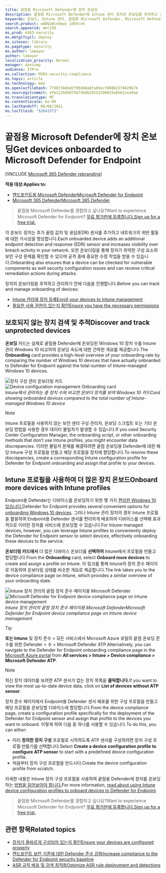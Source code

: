 ```yaml
---
title: 끝점용 Microsoft Defender에 장치 온보딩
description: 끝점용 Microsoft Defender에 Intune 관리 장치의 온보딩을 추적하고 온보딩 비율을 높입니다.
keywords: 온보드, Intune 관리, 끝점용 Microsoft Defender, Microsoft Defender, Windows Defender, 구성 관리
search.product: eADQiWindows 10XVcnh
search.appverid: met150
ms.prod: m365-security
ms.mktglfcycl: deploy
ms.sitesec: library
ms.pagetype: security
ms.author: lomayor
author: lomayor
localization_priority: Normal
manager: dansimp
audience: ITPro
ms.collection: M365-security-compliance
ms.topic: article
ms.technology: mde
ms.openlocfilehash: 7798f3b6bd2f99d48a8fa85ecf088023f4629b7b
ms.sourcegitcommit: 4fb1226d5875bf5b9b29252596855a6562cea9ae
ms.translationtype: MT
ms.contentlocale: ko-KR
ms.lasthandoff: 06/08/2021
ms.locfileid: "52841573"
---
```

# <a name="get-devices-onboarded-to-microsoft-defender-for-endpoint"></a><span data-ttu-id="0d1b0-104">끝점용 Microsoft Defender에 장치 온보딩</span><span class="sxs-lookup"><span data-stu-id="0d1b0-104">Get devices onboarded to Microsoft Defender for Endpoint</span></span>

[!INCLUDE [Microsoft 365 Defender rebranding](../../includes/microsoft-defender.md)]

<span data-ttu-id="0d1b0-105">**적용 대상:**</span><span class="sxs-lookup"><span data-stu-id="0d1b0-105">**Applies to:**</span></span>
- [<span data-ttu-id="0d1b0-106">엔드포인트용 Microsoft Defender</span><span class="sxs-lookup"><span data-stu-id="0d1b0-106">Microsoft Defender for Endpoint</span></span>](https://go.microsoft.com/fwlink/p/?linkid=2154037)
- [<span data-ttu-id="0d1b0-107">Microsoft 365 Defender</span><span class="sxs-lookup"><span data-stu-id="0d1b0-107">Microsoft 365 Defender</span></span>](https://go.microsoft.com/fwlink/?linkid=2118804)

><span data-ttu-id="0d1b0-108">끝점용 Microsoft Defender를 경험하고 싶나요?</span><span class="sxs-lookup"><span data-stu-id="0d1b0-108">Want to experience Microsoft Defender for Endpoint?</span></span> [<span data-ttu-id="0d1b0-109">무료 평가판에 등록합니다.</span><span class="sxs-lookup"><span data-stu-id="0d1b0-109">Sign up for a free trial.</span></span>](https://www.microsoft.com/microsoft-365/windows/microsoft-defender-atp?ocid=docs-wdatp-onboardconfigure-abovefoldlink)

<span data-ttu-id="0d1b0-110">각 온보드 장치는 추가 끝점 감지 및 응답(EDR) 센서를 추가하고 네트워크의 위반 활동에 대한 가시성을 향상합니다.</span><span class="sxs-lookup"><span data-stu-id="0d1b0-110">Each onboarded device adds an additional endpoint detection and response (EDR) sensor and increases visibility over breach activity in your network.</span></span> <span data-ttu-id="0d1b0-111">또한 온보더링을 통해 장치가 취약한 구성 요소와 보안 구성 문제를 확인할 수 있으며 공격 중에 중요한 수정 작업을 받을 수 있습니다.</span><span class="sxs-lookup"><span data-stu-id="0d1b0-111">Onboarding also ensures that a device can be checked for vulnerable components as well security configuration issues and can receive critical remediation actions during attacks.</span></span>

<span data-ttu-id="0d1b0-112">장치의 온보더링을 추적하고 관리하기 전에 다음을 진행합니다.</span><span class="sxs-lookup"><span data-stu-id="0d1b0-112">Before you can track and manage onboarding of devices:</span></span>
- [<span data-ttu-id="0d1b0-113">Intune 관리에 장치 등록</span><span class="sxs-lookup"><span data-stu-id="0d1b0-113">Enroll your devices to Intune management</span></span>](configure-machines.md#enroll-devices-to-intune-management)
- [<span data-ttu-id="0d1b0-114">필요한 사용 권한이 있는지 확인</span><span class="sxs-lookup"><span data-stu-id="0d1b0-114">Ensure you have the necessary permissions</span></span>](configure-machines.md#obtain-required-permissions)

## <a name="discover-and-track-unprotected-devices"></a><span data-ttu-id="0d1b0-115">보호되지 않는 장치 검색 및 추적</span><span class="sxs-lookup"><span data-stu-id="0d1b0-115">Discover and track unprotected devices</span></span>

<span data-ttu-id="0d1b0-116">**온보딩** 카드는 실제로 끝점용 Defender에 온보딩된 Windows 10 장치 수를 Intune 관리 Windows 10 비교하여 온보딩 속도에 대한 간략한 개요를 제공합니다.</span><span class="sxs-lookup"><span data-stu-id="0d1b0-116">The **Onboarding** card provides a high-level overview of your onboarding rate by comparing the number of Windows 10 devices that have actually onboarded to Defender for Endpoint against the total number of Intune-managed Windows 10 devices.</span></span>

<span data-ttu-id="0d1b0-117">![장치 구성 관리 온보더링 카드](images/secconmgmt_onboarding_card.png)</span><span class="sxs-lookup"><span data-stu-id="0d1b0-117">![Device configuration management Onboarding card](images/secconmgmt_onboarding_card.png)</span></span><br>
<span data-ttu-id="0d1b0-118">*Intune에서 관리하는 총 장치 수와 비교한 온보더 장치를 보여 Windows 10 카드*</span><span class="sxs-lookup"><span data-stu-id="0d1b0-118">*Card showing onboarded devices compared to the total number of Intune-managed Windows 10 device*</span></span>

>[!NOTE]
><span data-ttu-id="0d1b0-119">Intune 프로필을 사용하지 않는 보안 센터 구성 관리자, 온보딩 스크립트 또는 기타 온보딩 방법을 사용한 경우 데이터 불일치가 발생할 수 있습니다.</span><span class="sxs-lookup"><span data-stu-id="0d1b0-119">If you used Security Center Configuration Manager, the onboarding script, or other onboarding methods that don’t use Intune profiles, you might encounter data discrepancies.</span></span> <span data-ttu-id="0d1b0-120">이러한 불일치 문제를 해결하려면 끝점 온보딩용 Defender에 대한 해당 Intune 구성 프로필을 만들고 해당 프로필을 장치에 할당합니다.</span><span class="sxs-lookup"><span data-stu-id="0d1b0-120">To resolve these discrepancies, create a corresponding Intune configuration profile for Defender for Endpoint onboarding and assign that profile to your devices.</span></span>

## <a name="onboard-more-devices-with-intune-profiles"></a><span data-ttu-id="0d1b0-121">Intune 프로필을 사용하여 더 많은 장치 온보드</span><span class="sxs-lookup"><span data-stu-id="0d1b0-121">Onboard more devices with Intune profiles</span></span>

<span data-ttu-id="0d1b0-122">Endpoint용 Defender는 디바이스를 온보딩하기 위한 몇 가지 [편리한 Windows 10 있습니다.](onboard-configure.md)</span><span class="sxs-lookup"><span data-stu-id="0d1b0-122">Defender for Endpoint provides several convenient options for [onboarding Windows 10 devices](onboard-configure.md).</span></span> <span data-ttu-id="0d1b0-123">그러나 Intune 관리 장치의 경우 Intune 프로필을 활용하여 Endpoint용 Defender 센서를 편리하게 배포하여 디바이스를 선택해 효과적으로 이러한 장치를 서비스에 온보딩할 수 있습니다.</span><span class="sxs-lookup"><span data-stu-id="0d1b0-123">For Intune-managed devices, however, you can leverage Intune profiles to conveniently deploy the Defender for Endpoint sensor to select devices, effectively onboarding these devices to the service.</span></span>

<span data-ttu-id="0d1b0-124">**온보더링 카드에서** 더 많은 디바이스 온보더를 **선택하여** Intune에서 프로필을 만들고 할당합니다.</span><span class="sxs-lookup"><span data-stu-id="0d1b0-124">From the **Onboarding** card, select **Onboard more devices** to create and assign a profile on Intune.</span></span> <span data-ttu-id="0d1b0-125">이 링크를 통해 Intune의 장치 준수 페이지로 이동하여 온보더링 상태를 비슷한 개요로 제공합니다.</span><span class="sxs-lookup"><span data-stu-id="0d1b0-125">The link takes you to the device compliance page on Intune, which provides a similar overview of your onboarding state.</span></span>

<span data-ttu-id="0d1b0-126">![Intune 장치 관리의 끝점 장치 준수 페이지용 Microsoft Defender](images/secconmgmt_onboarding_1deviceconfprofile.png)</span><span class="sxs-lookup"><span data-stu-id="0d1b0-126">![Microsoft Defender for Endpoint device compliance page on Intune device management](images/secconmgmt_onboarding_1deviceconfprofile.png)</span></span><br>
   <span data-ttu-id="0d1b0-127">*Intune 장치 관리의 끝점 장치 준수 페이지용 Microsoft Defender*</span><span class="sxs-lookup"><span data-stu-id="0d1b0-127">*Microsoft Defender for Endpoint device compliance page on Intune device management*</span></span>

>[!TIP]
><span data-ttu-id="0d1b0-128">**또는 Intune** 및 장치 준수 > 모든 서비스에서 Microsoft Azure [](https://portal.azure.com/) 포털의 끝점 온보딩 준수를 위한 Defender > 수 > Microsoft Defender ATP.</span><span class="sxs-lookup"><span data-stu-id="0d1b0-128">Alternatively, you can navigate to the Defender for Endpoint onboarding compliance page in the [Microsoft Azure portal](https://portal.azure.com/) from **All services > Intune > Device compliance > Microsoft Defender ATP**.</span></span>

>[!NOTE]
> <span data-ttu-id="0d1b0-129">최신 장치 데이터를 보려면 ATP 센서가 없는 장치 목록을 **클릭합니다.**</span><span class="sxs-lookup"><span data-stu-id="0d1b0-129">If you want to view the most up-to-date device data, click on **List of devices without ATP sensor**.</span></span>

<span data-ttu-id="0d1b0-130">장치 준수 페이지에서 Endpoint용 Defender 센서 배포를 위한 구성 프로필을 만들고 해당 프로필을 온보딩할 디바이스에 할당합니다.</span><span class="sxs-lookup"><span data-stu-id="0d1b0-130">From the device compliance page, create a configuration profile specifically for the deployment of the Defender for Endpoint sensor and assign that profile to the devices you want to onboard.</span></span> <span data-ttu-id="0d1b0-131">이렇게 하여 다음 중 하나를 사용할 수 있습니다.</span><span class="sxs-lookup"><span data-stu-id="0d1b0-131">To do this, you can either:</span></span>

- <span data-ttu-id="0d1b0-132">미리 **정의한 장치 구성** 프로필로 시작하도록 ATP 센서를 구성하려면 장치 구성 프로필 만들기를 선택합니다.</span><span class="sxs-lookup"><span data-stu-id="0d1b0-132">Select **Create a device configuration profile to configure ATP sensor** to start with a predefined device configuration profile.</span></span>
- <span data-ttu-id="0d1b0-133">처음부터 장치 구성 프로필을 만드시다.</span><span class="sxs-lookup"><span data-stu-id="0d1b0-133">Create the device configuration profile from scratch.</span></span>

<span data-ttu-id="0d1b0-134">자세한 내용은 Intune 장치 구성 프로필을 사용하여 끝점용 Defender에 장치를 온보딩하는 [방법을 읽어보아야 합니다.](/intune/advanced-threat-protection#onboard-devices-by-using-a-configuration-profile)</span><span class="sxs-lookup"><span data-stu-id="0d1b0-134">For more information, [read about using Intune device configuration profiles to onboard devices to Defender for Endpoint](/intune/advanced-threat-protection#onboard-devices-by-using-a-configuration-profile).</span></span>

><span data-ttu-id="0d1b0-135">끝점용 Microsoft Defender를 경험하고 싶나요?</span><span class="sxs-lookup"><span data-stu-id="0d1b0-135">Want to experience Microsoft Defender for Endpoint?</span></span> [<span data-ttu-id="0d1b0-136">무료 평가판에 등록합니다.</span><span class="sxs-lookup"><span data-stu-id="0d1b0-136">Sign up for a free trial.</span></span>](https://www.microsoft.com/microsoft-365/windows/microsoft-defender-atp?ocid=docs-wdatp-onboardconfigure-belowfoldlink)

## <a name="related-topics"></a><span data-ttu-id="0d1b0-137">관련 항목</span><span class="sxs-lookup"><span data-stu-id="0d1b0-137">Related topics</span></span>
- [<span data-ttu-id="0d1b0-138">장치가 올바르게 구성되어 있는지 확인</span><span class="sxs-lookup"><span data-stu-id="0d1b0-138">Ensure your devices are configured properly</span></span>](configure-machines.md)
- [<span data-ttu-id="0d1b0-139">엔드포인트 보안 기준에 대한 Defender 준수 강화</span><span class="sxs-lookup"><span data-stu-id="0d1b0-139">Increase compliance to the Defender for Endpoint security baseline</span></span>](configure-machines-security-baseline.md)
- [<span data-ttu-id="0d1b0-140">ASR 규칙 배포 및 검색 최적화</span><span class="sxs-lookup"><span data-stu-id="0d1b0-140">Optimize ASR rule deployment and detections</span></span>](configure-machines-asr.md)

